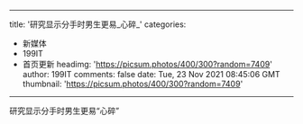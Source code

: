 
---
title: '研究显示分手时男生更易_心碎_'
categories: 
 - 新媒体
 - 199IT
 - 首页更新
headimg: 'https://picsum.photos/400/300?random=7409'
author: 199IT
comments: false
date: Tue, 23 Nov 2021 08:45:06 GMT
thumbnail: 'https://picsum.photos/400/300?random=7409'
---

<div>   
研究显示分手时男生更易“心碎”  
</div>
            